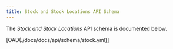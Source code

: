 ```yaml
---
title: Stock and Stock Locations API Schema
---
```


The *Stock and Stock Locations* API schema is documented below.

[OAD(./docs/docs/api/schema/stock.yml)]
